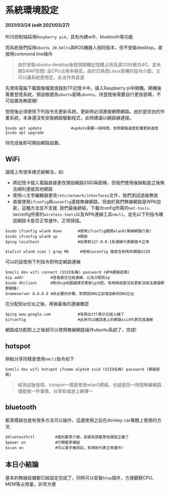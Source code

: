 # 系統環境設定
#### **2021/03/24** (edit 2021/03/27)
ROS控制端採用`Raspberry pi4`，具有內建wifi、bluetooth等功能

而系統我們採用`Ubuntu 20.04lts`與ROS機器人相同版本，但不安裝desktop，直接用commond line操作

>由於安裝ubuntu-desktop後發現開機記憶體占用高達2GB(總共4G，並未開SWAP空間)
>且CPU占用率極高，由於已熟悉Linux架構的指令介面，又可以讓系統更穩定，此法作為首選

先使用電腦下載鏡像檔案燒錄到TF記憶卡中，插入Raspberry pi中開機。開機後需要登陸系統，預設帳號為`ubuntu`密碼`ubuntu`，待登陸後需要自行更改密碼，不可設置為無密碼!

登陸後必須使用下列指令先更新系統，更新時必須連接網際網路。由於是空白的作業系統，本身還沒有安裝網路驅動程式，此時建議以網路線連接。

    $sudo apt update             #update需要一段時間，依照網路速度影響更新速度
    $sudo apt upgrade

待完成後即可開始網路設置。
## WiFi
論壇上有很多硬式破解法，如:
* 將記憶卡插入電腦直接更改預設網路SSID與密碼，但我們使用後缺點是之後無法順利連接其他網路
* 使用`vi`文字編輯器更改`/etc/network/interfaces`文件，我們測試過後無效
* 直接使用`ifconfig`與`iwconfig`連接無線網路，但由於我們無線網路是WPA加密，這種方法並不支援.
我們最後總結，下載ifconfig所需的`net-tools`、iwconfig所需的`wireless-tools`以及WPA連線工具`nmcli`，並先以下列指令確認網路卡是否正常運作、正常掃描。
```
$sudo ifconfig wlan0 down       #使用ifconfig關閉wlan0(無線網路介面)
$sudo ifconfig wlan0 up         #開啟
$ping localhost                 #如果對127.0.0.1有連線代表網路卡正常

$iwlist wlan0 scan | grep MD     #使用iwconfig 搜尋含有MD的網路SSID
```
可以的話使用下列指令對特定網路連線
```
$nmcli dev wifi connect (SSID名稱) password (WPA網路密碼)
$ip addr            #查看是否已經連線、以及分配到ip
$sudo dhclient      #對dhcp伺服器請求更新ip分配，有時候就是沒有更新沒辦法連接網際網路!
$nameserver 8.8.8.8 #非必要的步驟，對預設DNS之前增加新的DNS位址
```
在分配到ip位址之後，再做最後的連線確認
```
$ping www.google.com            #有跑出ttl表示已經上線了
$ifconfig                       #此時可以確認連上的網路ssid代表完成連線
``` 
網路成功配對上之後就可以使用無線網路操作ubuntu系統了，完成!


## hotspot
熱點分享同樣是使用`nmcli`指令如下
```
$nmcli dev wifi hotspot ifname wlp4s0 ssid (SSID名稱) password (網路密碼)
```
>經測試後發現，hotspot一樣是使用wlan0模組，也就是同一時間無線網路僅能做一件事情，分享抑或是上網擇一

## bluetooth
藍芽模組也是有很多方法可以操作，這邊使用之前在donkey car專題上使用的方法
```
$bluetoothctl         #進到藍芽介面，前面有跳藍芽抬頭就正確了
$power on             #打開藍芽模組
$scan on              #可以拿手機測試，有掃到代表正常運作!
```

## 本日小結論
基本的無線設備都已經設定完成了，同時可以安裝`htop`插件，方便觀察CPU、MEM等占用量，非常方便

